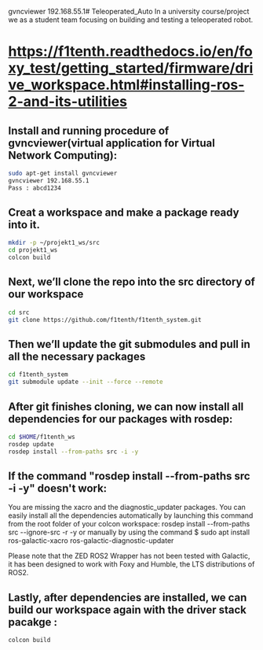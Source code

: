 gvncviewer 192.168.55.1# Teleoperated_Auto
In a university course/project we as a student team focusing on building and testing a teleoperated robot.
# https://f1tenth.readthedocs.io/en/foxy_test/getting_started/firmware/drive_workspace.html#installing-ros-2-and-its-utilities
## Install and running procedure of gvncviewer(virtual application for Virtual Network Computing):

```bash
sudo apt-get install gvncviewer
gvncviewer 192.168.55.1
Pass : abcd1234
```
## Creat a workspace and make a package ready into it.
```bash
mkdir -p ~/projekt1_ws/src
cd projekt1_ws
colcon build
```
## Next, we’ll clone the repo into the src directory of our workspace
```bash
cd src
git clone https://github.com/f1tenth/f1tenth_system.git
```
## Then we’ll update the git submodules and pull in all the necessary packages
```bash
cd f1tenth_system
git submodule update --init --force --remote
```
## After git finishes cloning, we can now install all dependencies for our packages with rosdep:
```bash
cd $HOME/f1tenth_ws
rosdep update
rosdep install --from-paths src -i -y
```
## If the command "rosdep install --from-paths src -i -y" doesn't work:
You are missing the xacro and the diagnostic_updater packages.
You can easily install all the dependencies automatically by launching this command from the root folder of your colcon workspace:
rosdep install --from-paths src --ignore-src -r -y
or manually by using the command
$ sudo apt install ros-galactic-xacro ros-galactic-diagnostic-updater

Please note that the ZED ROS2 Wrapper has not been tested with Galactic, it has been designed to work with Foxy and Humble, the LTS distributions of ROS2.
## Lastly, after dependencies are installed, we can build our workspace again with the driver stack pacakge : 
```bash
colcon build
```

